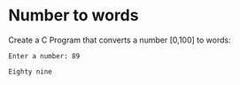 # Number to words

Create a C Program that converts a number [0,100] to words:

`Enter a number: 89`

`Eighty nine`
